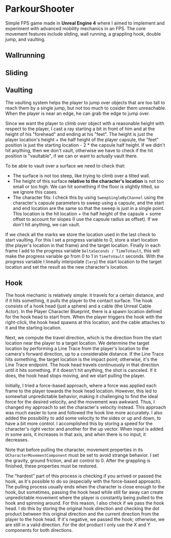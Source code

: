 # ParkourShooter
Simple FPS game made in **Unreal Engine 4** where I aimed to implement and experiment with advanced mobility mechanics in an FPS. The core movement features include sliding, wall running, a grappling hook, double jump, and vaulting. 

## Wallrunning

## Sliding

## Vaulting
The vaulting system helps the player to jump over objects that are too tall to reach them by a single jump, but not too much to cosider them unreachable. When the player is near an edge, he can grab the edge to jump over.

Since we want the player to climb over object with a reasonable height with respect to the player, I cast a ray starting a bit in front of him and at the height of his "forehead" and ending at his "feet". The height is just the player location's height + the half height of the player capsule, the "feet" position is just the starting location - 2 * the capsule half height. If we didn't hit anything, then we don't vault, otherwise we have to check if the hit position is "vaultable", if we can or want to actually vault there. 

To be able to vault over a surface we need to check that:

* The surface is not too steep, like trying to climb over a tilted wall.
* The height of this surface **relative to the character's location** is not too small or too high. We can hit something if the floor is slightly tilted, so we ignore this cases.
* The character fits: I check this by using `SweepSingleByChannel` using the character's capsule parameters to sweep using a capsule, and the start and end location are the same so that the sweep is just in a single point. This location is the hit location + the half height of the capsule + some offset to account for slopes (I use the capsule radius as offset). If we don't hit anything, we can vault.

If we check all the marks we store the location used in the last check to start vaulting. For this I set a progress variable to 0, store a start location (the player's location in that frame) and the target location. Finally in each frame I add to the progress variable `DeltaSeconds / TimeToVault`, this will make the progress variable go from 0 to 1 in `TimeToVault` seconds. With the progress variable I lineally interpolate (`lerp`) the start location to the target location and set the result as the new character's location. 

## Hook
The hook mechanic is relatively simple: it travels for a certain distance, and if it hits something, it pulls the player to the contact surface. The hook consists of a hook head (just a sphere) and a cable (the Unreal Cable Actor). In the Player Character Blueprint, there is a spawn location defined for the hook head to start from. When the player triggers the hook with the right-click, the hook head spawns at this location, and the cable attaches to it and the starting location.

Next, we compute the travel direction, which is the direction from the start location near the player to a target location. We determine the target location by performing a Line Trace from the player's location to the camera's forward direction, up to a considerable distance. If the Line Trace hits something, the target location is the impact point; otherwise, it's the Line Trace endpoint. The hook head travels continuously in that direction until it hits something. If it doesn't hit anything, the shot is canceled. If it does, the hook head stops moving, and we start pulling the player.

Initially, I tried a force-based approach, where a force was applied each frame to the player towards the hook head location. However, this led to somewhat unpredictable behavior, making it challenging to find the ideal force for the desired velocity, and the movement was awkward. Thus, I changed my approach to set the character's velocity instead. This approach was much easier to tune and followed the hook line more accurately. I also added the possibility to add some velocity to the sides or up and down, to have a bit more control. I accomplished this by storing a speed for the character's right vector and another for the up vector. When input is added in some axis, it increases in that axis, and when there is no input, it decreases.

Note that before pulling the character, movement properties in its `UCharacterMovementComponent` must be set to avoid strange behavior. I set the gravity, ground friction, and air control to 0. After the grappling is finished, these properties must be restored.

The "hardest" part of this process is checking if you arrived or passed the hook, as it's possible to do so (especially with the force-based approach). The pulling process usually ends when the character is close enough to the hook, but sometimes, passing the hook head while still far away can create unpredictable movement where the player is constantly being pulled to the hook and spinning around. For this reason, I also check if we pass the hook head. I do this by storing the original hook direction and checking the dot product between this original direction and the current direction from the player to the hook head. If it's negative, we passed the hook; otherwise, we are still in a valid direction. For the dot product I only use the X and Y components for both directions.
